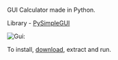 GUI Calculator made in Python.

Library - [PySimpleGUI](https://github.com/PySimpleGUI/PySimpleGUI)


![Gui:](https://user-images.githubusercontent.com/85798694/154851872-cfba7e1e-ef42-4b2d-907a-016c600aa7c7.png)


To install, [download](https://github.com/unlait/Gui-Calculator/files/8104354/GuiCalculator.zip), extract and run.
